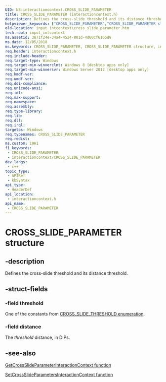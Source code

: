 ```yaml
---
UID: NS:interactioncontext.CROSS_SLIDE_PARAMETER
title: CROSS_SLIDE_PARAMETER (interactioncontext.h)
description: Defines the cross-slide threshold and its distance threshold.
helpviewer_keywords: ["CROSS_SLIDE_PARAMETER","CROSS_SLIDE_PARAMETER structure","input_intcontext.cross_slide_parameter","interactioncontext.cross_slide_parameter","interactioncontext/CROSS_SLIDE_PARAMETER"]
old-location: input_intcontext\cross_slide_parameter.htm
tech.root: input_intcontext
ms.assetid: 3871f24e-34a4-4524-801d-4d60cf6165d9
ms.date: 12/05/2018
ms.keywords: CROSS_SLIDE_PARAMETER, CROSS_SLIDE_PARAMETER structure, input_intcontext.cross_slide_parameter, interactioncontext.cross_slide_parameter, interactioncontext/CROSS_SLIDE_PARAMETER
req.header: interactioncontext.h
req.include-header: 
req.target-type: Windows
req.target-min-winverclnt: Windows 8 [desktop apps only]
req.target-min-winversvr: Windows Server 2012 [desktop apps only]
req.kmdf-ver: 
req.umdf-ver: 
req.ddi-compliance: 
req.unicode-ansi: 
req.idl: 
req.max-support: 
req.namespace: 
req.assembly: 
req.type-library: 
req.lib: 
req.dll: 
req.irql: 
targetos: Windows
req.typenames: CROSS_SLIDE_PARAMETER
req.redist: 
ms.custom: 19H1
f1_keywords:
 - CROSS_SLIDE_PARAMETER
 - interactioncontext/CROSS_SLIDE_PARAMETER
dev_langs:
 - c++
topic_type:
 - APIRef
 - kbSyntax
api_type:
 - HeaderDef
api_location:
 - interactioncontext.h
api_name:
 - CROSS_SLIDE_PARAMETER
---
```


# CROSS_SLIDE_PARAMETER structure


## -description

Defines the cross-slide threshold and its distance threshold.

## -struct-fields

### -field threshold

One of the constants from [CROSS_SLIDE_THRESHOLD enumeration](ne-interactioncontext-cross_slide_threshold.md).

### -field distance

The <i>threshold</i> distance, in DIPs.

## -see-also

[GetCrossSlideParameterInteractionContext function](nf-interactioncontext-getcrossslideparameterinteractioncontext.md)







[SetCrossSlideParametersInteractionContext function](nf-interactioncontext-setcrossslideparametersinteractioncontext.md)